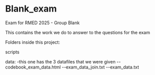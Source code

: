 # Blank_exam
Exam for RMED 2025 - Group Blank

This contains the work we do to answer to the questions for the exam

Folders inside this project:


scripts


data:
-this one has the 3 datafiles that we were given
--codebook_exam_data.html
--exam_data_join.txt
--exam_data.txt